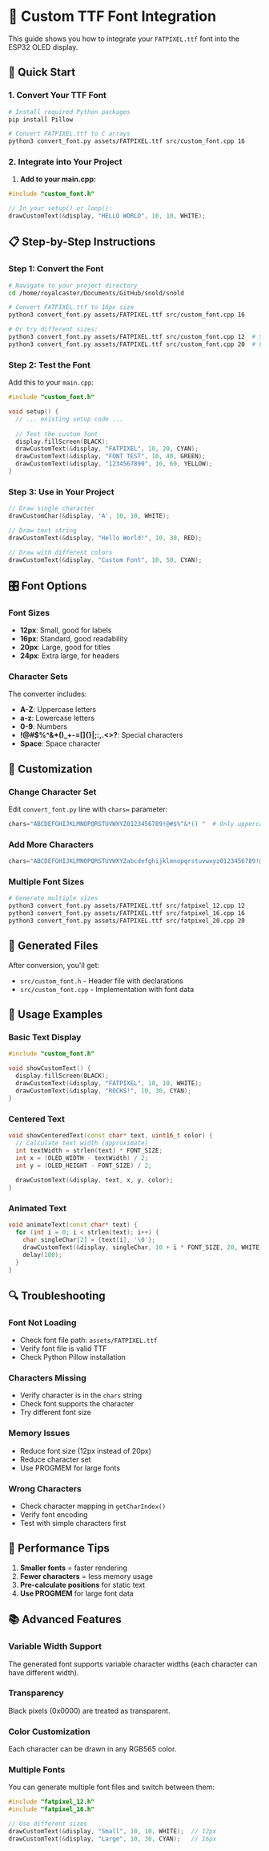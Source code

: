 # 🎨 Custom TTF Font Integration

This guide shows you how to integrate your `FATPIXEL.ttf` font into the ESP32 OLED display.

## 🚀 Quick Start

### 1. Convert Your TTF Font

```bash
# Install required Python packages
pip install Pillow

# Convert FATPIXEL.ttf to C arrays
python3 convert_font.py assets/FATPIXEL.ttf src/custom_font.cpp 16
```

### 2. Integrate into Your Project

1. **Add to your main.cpp:**
```cpp
#include "custom_font.h"

// In your setup() or loop():
drawCustomText(&display, "HELLO WORLD", 10, 10, WHITE);
```

## 📋 Step-by-Step Instructions

### Step 1: Convert the Font

```bash
# Navigate to your project directory
cd /home/royalcaster/Documents/GitHub/snold/snold

# Convert FATPIXEL.ttf to 16px size
python3 convert_font.py assets/FATPIXEL.ttf src/custom_font.cpp 16

# Or try different sizes:
python3 convert_font.py assets/FATPIXEL.ttf src/custom_font.cpp 12  # Smaller
python3 convert_font.py assets/FATPIXEL.ttf src/custom_font.cpp 20  # Larger
```

### Step 2: Test the Font

Add this to your `main.cpp`:

```cpp
#include "custom_font.h"

void setup() {
  // ... existing setup code ...
  
  // Test the custom font
  display.fillScreen(BLACK);
  drawCustomText(&display, "FATPIXEL", 10, 20, CYAN);
  drawCustomText(&display, "FONT TEST", 10, 40, GREEN);
  drawCustomText(&display, "1234567890", 10, 60, YELLOW);
}
```

### Step 3: Use in Your Project

```cpp
// Draw single character
drawCustomChar(&display, 'A', 10, 10, WHITE);

// Draw text string
drawCustomText(&display, "Hello World!", 10, 30, RED);

// Draw with different colors
drawCustomText(&display, "Custom Font", 10, 50, CYAN);
```

## 🎛️ Font Options

### Font Sizes
- **12px**: Small, good for labels
- **16px**: Standard, good readability
- **20px**: Large, good for titles
- **24px**: Extra large, for headers

### Character Sets
The converter includes:
- **A-Z**: Uppercase letters
- **a-z**: Lowercase letters  
- **0-9**: Numbers
- **!@#$%^&*()_+-=[]{}|;:,.<>?**: Special characters
- **Space**: Space character

## 🔧 Customization

### Change Character Set
Edit `convert_font.py` line with `chars=` parameter:

```python
chars="ABCDEFGHIJKLMNOPQRSTUVWXYZ0123456789!@#$%^&*() "  # Only uppercase + numbers
```

### Add More Characters
```python
chars="ABCDEFGHIJKLMNOPQRSTUVWXYZabcdefghijklmnopqrstuvwxyz0123456789!@#$%^&*()_+-=[]{}|;:,.<>?€£¥¢§©®™°±×÷"  # Extended set
```

### Multiple Font Sizes
```bash
# Generate multiple sizes
python3 convert_font.py assets/FATPIXEL.ttf src/fatpixel_12.cpp 12
python3 convert_font.py assets/FATPIXEL.ttf src/fatpixel_16.cpp 16
python3 convert_font.py assets/FATPIXEL.ttf src/fatpixel_20.cpp 20
```

## 📁 Generated Files

After conversion, you'll get:
- `src/custom_font.h` - Header file with declarations
- `src/custom_font.cpp` - Implementation with font data

## 🎨 Usage Examples

### Basic Text Display
```cpp
#include "custom_font.h"

void showCustomText() {
  display.fillScreen(BLACK);
  drawCustomText(&display, "FATPIXEL", 10, 10, WHITE);
  drawCustomText(&display, "ROCKS!", 10, 30, CYAN);
}
```

### Centered Text
```cpp
void showCenteredText(const char* text, uint16_t color) {
  // Calculate text width (approximate)
  int textWidth = strlen(text) * FONT_SIZE;
  int x = (OLED_WIDTH - textWidth) / 2;
  int y = (OLED_HEIGHT - FONT_SIZE) / 2;
  
  drawCustomText(&display, text, x, y, color);
}
```

### Animated Text
```cpp
void animateText(const char* text) {
  for (int i = 0; i < strlen(text); i++) {
    char singleChar[2] = {text[i], '\0'};
    drawCustomText(&display, singleChar, 10 + i * FONT_SIZE, 20, WHITE);
    delay(100);
  }
}
```

## 🔍 Troubleshooting

### Font Not Loading
- Check font file path: `assets/FATPIXEL.ttf`
- Verify font file is valid TTF
- Check Python Pillow installation

### Characters Missing
- Verify character is in the `chars` string
- Check font supports the character
- Try different font size

### Memory Issues
- Reduce font size (12px instead of 20px)
- Reduce character set
- Use PROGMEM for large fonts

### Wrong Characters
- Check character mapping in `getCharIndex()`
- Verify font encoding
- Test with simple characters first

## 🚀 Performance Tips

1. **Smaller fonts** = faster rendering
2. **Fewer characters** = less memory usage
3. **Pre-calculate positions** for static text
4. **Use PROGMEM** for large font data

## 📚 Advanced Features

### Variable Width Support
The generated font supports variable character widths (each character can have different width).

### Transparency
Black pixels (0x0000) are treated as transparent.

### Color Customization
Each character can be drawn in any RGB565 color.

### Multiple Fonts
You can generate multiple font files and switch between them:

```cpp
#include "fatpixel_12.h"
#include "fatpixel_16.h"

// Use different sizes
drawCustomText(&display, "Small", 10, 10, WHITE);  // 12px
drawCustomText(&display, "Large", 10, 30, CYAN);   // 16px
``` 